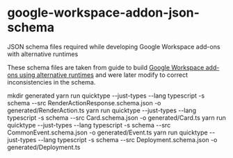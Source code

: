 # google-workspace-addon-json-schema
JSON schema files required while developing Google Workspace add-ons with alternative runtimes

These schema files are taken from guide to build [Google Workspace add-ons using alternative runtimes](https://developers.google.com/workspace/add-ons/guides/alternate-runtimes) 
and were later modify to correct inconsistencies in the schema.


mkdir generated
yarn run quicktype --just-types --lang typescript -s schema --src RenderActionResponse.schema.json -o generated/RenderAction.ts
yarn run quicktype --just-types --lang typescript -s schema --src Card.schema.json -o generated/Card.ts
yarn run quicktype --just-types --lang typescript -s schema --src CommonEvent.schema.json -o generated/Event.ts
yarn run quicktype --just-types --lang typescript -s schema --src Deployment.schema.json -o generated/Deployment.ts
